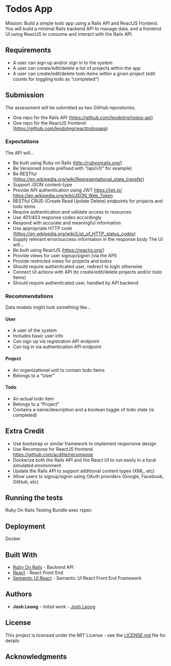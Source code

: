 # Todos App

Mission: Build a simple todo app using a Rails API and ReactJS frontend. You will build a minimal Rails backend API to manage data, and a frontend UI using ReactJS to consume and interact with the Rails API.

## Requirements

* A user can sign up and/or sign in to the system
* A user can create/edit/delete a list of projects within the app
* A user can create/edit/delete todo items within a given project (edit counts for toggling todo as “completed”)

## Submission

The assessment will be submitted as two GitHub repositories.
* One repo for the Rails API (https://github.com/leodotng/todos-api)
* One repo for the ReactJS frontend (https://github.com/leodotng/reacttodosapp)

### Expectations

The API will...
* Be built using Ruby on Rails (http://rubyonrails.org/) 
* Be Versioned (route prefixed with “/api/v1/” for example)
* Be RESTful (https://en.wikipedia.org/wiki/Representational_state_transfer)
* Support JSON content-type
* Provide API authentication using JWT https://jwt.io/ https://en.wikipedia.org/wiki/JSON_Web_Token
* RESTful CRUD (Create Read Update Delete) endpoints for projects and todo items
* Require authentication and validate access to resources
* Use 401/403 response codes accordingly
* Respond with accurate and meaningful information
* Use appropriate HTTP code (https://en.wikipedia.org/wiki/List_of_HTTP_status_codes)
* Supply relevant error/success information in the response body
The UI will…
* Be built using ReactJS (https://reactjs.org/) 
* Provide views for user signup/signin (via the API)
* Provide restricted views for projects and todos
* Should require authenticated user, redirect to login otherwise
* Connect UI actions with API (to create/edit/delete projects and/or todo items)
* Should require authenticated user, handled by API backend


### Recommendations

Data models might look something like…
#### User
* A user of the system
* Includes basic user info
* Can sign up via registration API endpoint
* Can log in via authentication API endpoint
#### Project
* An organizational unit to contain todo items
* Belongs to a “User”
#### Todo
* An actual todo item
* Belongs to a “Project”
* Contains a name/description and a boolean toggle of todo state (is completed)

## Extra Credit
* Use bootstrap or similar framework to implement responsive design
* Use Recompose for ReactJS frontend https://github.com/acdlite/recompose 
* Dockerize both the Rails API and the React UI to run easily in a local simulated environment
* Update the Rails API to support additional content types (XML, etc)
* Allow users to signup/signin using OAuth providers (Google, Facebook, GitHub, etc)

## Running the tests

Ruby On Rails Testing
Bundle exec rspec


## Deployment

Docker

## Built With

* [Ruby On Rails](http://www.dropwizard.io/1.0.2/docs/) - Backend API
* [React](https://maven.apache.org/) - React Front End
* [Semantic UI React](https://react.semantic-ui.com/) - Semantic UI React Front End Framework

## Authors

* **Josh Leong** - *Initial work* - [Josh Leong](https://github.com/leodotng)

## License

This project is licensed under the MIT License - see the [LICENSE.md](LICENSE.md) file for details

## Acknowledgments


